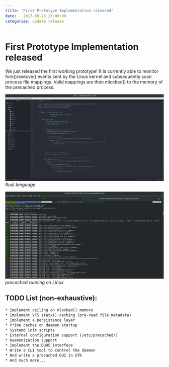 ```yaml
---
title: "First Prototype Implementation released"
date:   2017-09-28 15:00:00
categories: update release
---
```


# First Prototype Implementation released

We just released the first working prototype!
It is currently able to monitor fork()/execve() events sent by the Linux kernel
and subsequently scan process file mappings. Valid mappings are then mlocked()
to the memory of the precached process.

![Code](/images/code.png)
*Rust language*

![Screenshot](/images/screenshot.png)
*precached running on Linux*

## TODO List (non-exhaustive):
	* Implement ceiling on mlocked() memory
	* Implement VFS statx() caching (pre-read file metadata)
	* Implement a persistence layer
	* Prime caches on daemon startup
	* Systemd init scripts
	* External configuration support (/etc/precached/)
	* Daemonization support
	* Implement the DBUS interface
	* Write a CLI tool to control the daemon
	* And write a precached GUI in GTK
	* And much more...
